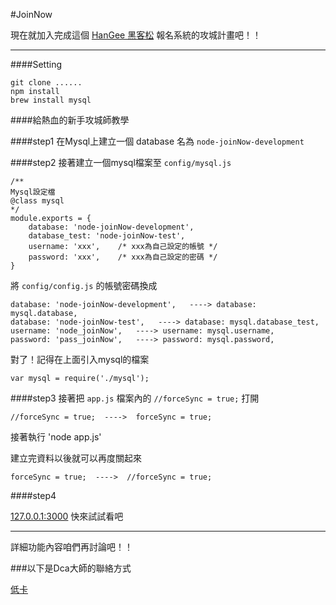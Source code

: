 #JoinNow

現在就加入完成這個 [HanGee 黑客松](http://hackathon.tw/) 報名系統的攻城計畫吧！！

---

####Setting

	git clone ......
	npm install
	brew install mysql

####給熱血的新手攻城師教學 

####step1
在Mysql上建立一個 database 名為 `node-joinNow-development`

####step2
接著建立一個mysql檔案至 ``config/mysql.js``

	/**
	Mysql設定檔
	@class mysql
	*/
	module.exports = {
		database: 'node-joinNow-development',
		database_test: 'node-joinNow-test',
		username: 'xxx',	/* xxx為自己設定的帳號 */
		password: 'xxx',	/* xxx為自己設定的密碼 */
	}

將 `config/config.js` 的帳號密碼換成
  
  	database: 'node-joinNow-development',   ----> database: mysql.database,
  	database: 'node-joinNow-test',   ----> database: mysql.database_test,
	username: 'node_joinNow',   ----> username: mysql.username,
	password: 'pass_joinNow',   ----> password: mysql.password,	

對了！記得在上面引入mysql的檔案

	var mysql = require('./mysql');

####step3
接著把 `app.js` 檔案內的 `//forceSync = true;` 打開

  	//forceSync = true;  ---->  forceSync = true;

接著執行 'node app.js'

建立完資料以後就可以再度關起來

  	forceSync = true;  ---->  //forceSync = true;

####step4	

[127.0.0.1:3000](http://127.0.0.1:3000) 快來試試看吧

---

詳細功能內容咱們再討論吧！！

###以下是Dca大師的聯絡方式

[低卡](https://www.facebook.com/dca.hsu)
